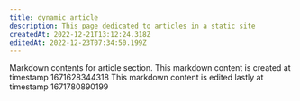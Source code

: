 ```yaml
---
title: dynamic article
description: This page dedicated to articles in a static site
createdAt: 2022-12-21T13:12:24.318Z
editedAt: 2022-12-23T07:34:50.199Z
---
```


Markdown contents for article section.
This markdown content is created at timestamp 1671628344318
This markdown content is edited lastly at timestamp 1671780890199